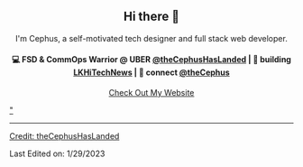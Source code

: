 <h2 align="center"> Hi there 👋</h2>

<p align="center">
I'm Cephus, a self-motivated tech designer and full stack web developer.
</p>

<h4 align="center">
💻 FSD & CommOps Warrior @ UBER <a href="https://github.com/theCephusHasLanded">@theCephusHasLanded</a> | 🌱 building <a href="https://github.com/theCephusHasLanded/LKHiTechNewsv2">LKHiTechNews</a> | 💬 connect <a href="https://www.linkedin.com/in/thecephus/">@theCephus</a>
</h4>
<p  align="center">
<a href="https://63c75b2eeb5c30012e0083b2--dapper-gumdrop-6154e4.netlify.app/">Check Out My Website</a>
</p>
<a href="<img width="522" alt="Screenshot 2023-01-29 at 8 33 10 PM" src="https://user-images.githubusercontent.com/113807743/215369690-c3c06aab-9367-431c-a531-7df895bab569.png">
"
<br/>


----
Credit: [theCephusHasLanded](https://github.com/theCephusHasLanded)

Last Edited on: 1/29/2023
